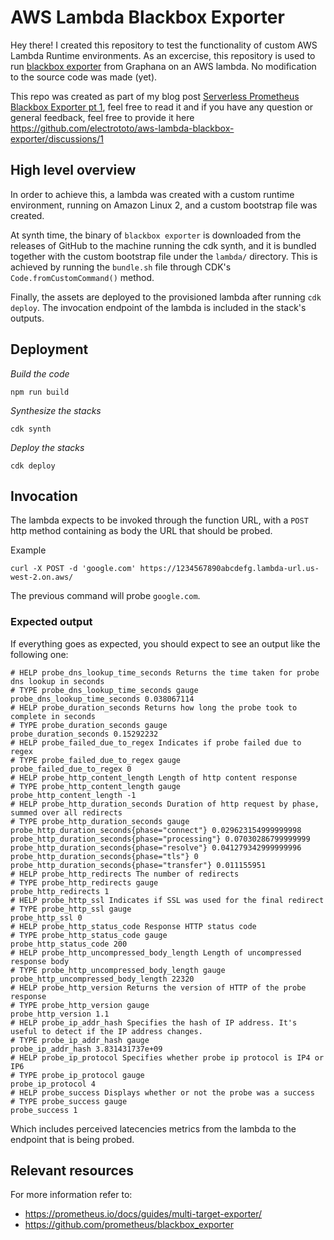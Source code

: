 # AWS Lambda Blackbox Exporter

Hey there! I created this repository to test the functionality of custom AWS Lambda Runtime environments. As an excercise, this
repository is used to run [blackbox exporter](https://github.com/prometheus/blackbox_exporter) from Graphana on an AWS lambda. No modification to the source code was made (yet).

This repo was created as part of my blog post [Serverless Prometheus Blackbox Exporter pt 1](#TBD), feel free to read it and if you have any question or general feedback, feel free to provide it here https://github.com/electrototo/aws-lambda-blackbox-exporter/discussions/1

## High level overview

In order to achieve this, a lambda was created with a custom runtime environment, running on Amazon Linux 2, and a custom bootstrap file was created.

At synth time, the binary of `blackbox exporter` is downloaded from the releases of GitHub to the machine running the cdk synth, and it is bundled together with the custom
bootstrap file under the `lambda/` directory. This is achieved by running the `bundle.sh` file through CDK's `Code.fromCustomCommand()` method.

Finally, the assets are deployed to the provisioned lambda after running `cdk deploy`. The invocation endpoint of the lambda is included in the stack's outputs.

## Deployment
_Build the code_
```
npm run build
```

_Synthesize the stacks_
```
cdk synth
```

_Deploy the stacks_
```
cdk deploy
```

## Invocation
The lambda expects to be invoked through the function URL, with a `POST` http method containing as body the URL that should be probed.

Example
```
curl -X POST -d 'google.com' https://1234567890abcdefg.lambda-url.us-west-2.on.aws/
```

The previous command will probe `google.com`.

### Expected output
If everything goes as expected, you should expect to see an output like the following one:
```
# HELP probe_dns_lookup_time_seconds Returns the time taken for probe dns lookup in seconds
# TYPE probe_dns_lookup_time_seconds gauge
probe_dns_lookup_time_seconds 0.038067114
# HELP probe_duration_seconds Returns how long the probe took to complete in seconds
# TYPE probe_duration_seconds gauge
probe_duration_seconds 0.15292232
# HELP probe_failed_due_to_regex Indicates if probe failed due to regex
# TYPE probe_failed_due_to_regex gauge
probe_failed_due_to_regex 0
# HELP probe_http_content_length Length of http content response
# TYPE probe_http_content_length gauge
probe_http_content_length -1
# HELP probe_http_duration_seconds Duration of http request by phase, summed over all redirects
# TYPE probe_http_duration_seconds gauge
probe_http_duration_seconds{phase="connect"} 0.029623154999999998
probe_http_duration_seconds{phase="processing"} 0.07030286799999999
probe_http_duration_seconds{phase="resolve"} 0.041279342999999996
probe_http_duration_seconds{phase="tls"} 0
probe_http_duration_seconds{phase="transfer"} 0.011155951
# HELP probe_http_redirects The number of redirects
# TYPE probe_http_redirects gauge
probe_http_redirects 1
# HELP probe_http_ssl Indicates if SSL was used for the final redirect
# TYPE probe_http_ssl gauge
probe_http_ssl 0
# HELP probe_http_status_code Response HTTP status code
# TYPE probe_http_status_code gauge
probe_http_status_code 200
# HELP probe_http_uncompressed_body_length Length of uncompressed response body
# TYPE probe_http_uncompressed_body_length gauge
probe_http_uncompressed_body_length 22320
# HELP probe_http_version Returns the version of HTTP of the probe response
# TYPE probe_http_version gauge
probe_http_version 1.1
# HELP probe_ip_addr_hash Specifies the hash of IP address. It's useful to detect if the IP address changes.
# TYPE probe_ip_addr_hash gauge
probe_ip_addr_hash 3.831431737e+09
# HELP probe_ip_protocol Specifies whether probe ip protocol is IP4 or IP6
# TYPE probe_ip_protocol gauge
probe_ip_protocol 4
# HELP probe_success Displays whether or not the probe was a success
# TYPE probe_success gauge
probe_success 1
```

Which includes perceived latecencies metrics from the lambda to the endpoint that is being probed.

## Relevant resources
For more information refer to:
* https://prometheus.io/docs/guides/multi-target-exporter/
* https://github.com/prometheus/blackbox_exporter